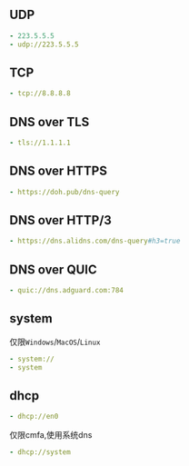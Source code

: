 ## UDP

```{.yaml linenums="1"}
- 223.5.5.5
- udp://223.5.5.5
```

## TCP

```{.yaml linenums="1"}
- tcp://8.8.8.8
```

## DNS over TLS

```{.yaml linenums="1"}
- tls://1.1.1.1
```

## DNS over HTTPS

```{.yaml linenums="1"}
- https://doh.pub/dns-query
```

## DNS over HTTP/3

```{.yaml linenums="1"}
- https://dns.alidns.com/dns-query#h3=true
```

## DNS over QUIC

```{.yaml linenums="1"}
- quic://dns.adguard.com:784
```

## system

仅限`Windows`/`MacOS`/`Linux`

```{.yaml linenums="1"}
- system://
- system
```

## dhcp

```{.yaml linenums="1"}
- dhcp://en0
```

仅限cmfa,使用系统dns
```{.yaml linenums="1"}
- dhcp://system
```